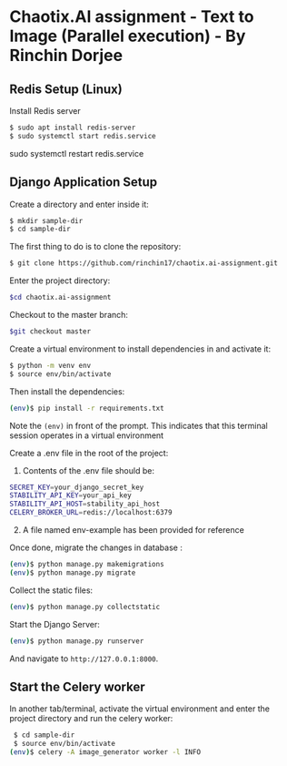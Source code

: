 # Chaotix.AI assignment - Text to Image (Parallel execution) - By Rinchin Dorjee

## Redis Setup (Linux) 

Install Redis server

```sh
$ sudo apt install redis-server
$ sudo systemctl start redis.service
```

sudo systemctl restart redis.service

## Django Application Setup

Create a directory and enter inside it:
  
```sh
$ mkdir sample-dir
$ cd sample-dir
```

The first thing to do is to clone the repository:
  
```sh
$ git clone https://github.com/rinchin17/chaotix.ai-assignment.git
```
Enter the project directory:
```sh
$cd chaotix.ai-assignment
```
Checkout to the master branch:

```sh
$git checkout master
```

Create a virtual environment to install dependencies in and activate it:

```sh
$ python -m venv env
$ source env/bin/activate
```

Then install the dependencies:

```sh
(env)$ pip install -r requirements.txt
```
Note the `(env)` in front of the prompt. This indicates that this terminal
session operates in a virtual environment

Create a .env file in the root of the project:
1. Contents of the .env file should be:
```sh
SECRET_KEY=your_django_secret_key
STABILITY_API_KEY=your_api_key
STABILITY_API_HOST=stability_api_host
CELERY_BROKER_URL=redis://localhost:6379
```
2. A file named env-example has been provided for reference

Once done, migrate the changes in database :
```sh
(env)$ python manage.py makemigrations
(env)$ python manage.py migrate
```

Collect the static files:
```sh
(env)$ python manage.py collectstatic
```

Start the Django Server:
```sh
(env)$ python manage.py runserver
```

And navigate to `http://127.0.0.1:8000`.

## Start the Celery worker

In another tab/terminal, activate the virtual environment and enter the project directory and run the celery worker:
```sh
 $ cd sample-dir 
 $ source env/bin/activate
(env)$ celery -A image_generator worker -l INFO
```
